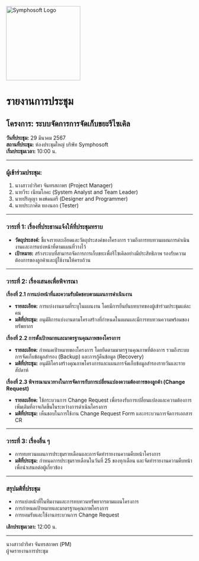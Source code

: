 <img src="https://www.symphosoft.com/logo/symphosoftLogo.png" alt="Symphosoft Logo" width="200"/>

# รายงานการประชุม

## โครงการ: ระบบจัดการการจัดเก็บขยะรีไซเคิล 
**วันที่ประชุม:** 29 มีนาคม 2567  
**สถานที่ประชุม:** ห้องประชุมใหญ่ บริษัท Symphosoft  
**เริ่มประชุมเวลา:** 10:00 น.

---

### ผู้เข้าร่วมประชุม:
1. นางสาวปวริศา จันทรสถาพร (Project Manager)
2. นายวีระ เนียมโภคะ (System Analyst and Team Leader)
3. นายปริญญา พงษ์ดนตรี (Designer and Programmer)
4. นายประกาศิต ทองนอก (Tester)

---

### วาระที่ 1: เรื่องที่ประธานแจ้งให้ที่ประชุมทราบ
- **วัตถุประสงค์:** ชี้แจงรายละเอียดและวัตถุประสงค์ของโครงการ รวมถึงการทบทวนแผนการดำเนินงานและการแบ่งหน้าที่ตามแผนที่วางไว้
- **เป้าหมาย:** สร้างระบบที่สามารถจัดการการเก็บขยะเพื่อรีไซเคิลอย่างมีประสิทธิภาพ รองรับความต้องการของลูกค้าและผู้ใช้งานให้ครบถ้วน

---

### วาระที่ 2: เรื่องเสนอเพื่อพิจารณา

**เรื่องที่ 2.1 การแบ่งหน้าที่และความรับผิดชอบตามแผนการดำเนินงาน**  
- **รายละเอียด:** การแบ่งงานตามที่ระบุในแผนงาน โดยมีการยืนยันบทบาทของผู้เข้าร่วมประชุมแต่ละคน
- **มติที่ประชุม:** อนุมัติการแบ่งงานตามโครงสร้างที่กำหนดในแผนและมีการทบทวนความพร้อมของทรัพยากร

**เรื่องที่ 2.2 การตั้งเป้าหมายและมาตรฐานคุณภาพของโครงการ**  
- **รายละเอียด:** กำหนดเป้าหมายของโครงการ โดยยึดตามมาตรฐานคุณภาพที่ต้องการ รวมถึงระบบการจัดเก็บข้อมูลสำรอง (Backup) และการกู้คืนข้อมูล (Recovery)
- **มติที่ประชุม:** อนุมัติโครงสร้างคุณภาพโครงการและแผนการจัดเก็บข้อมูลสำรองรายวันและรายสัปดาห์

**เรื่องที่ 2.3 พิจารณาแนวทางในการจัดการกับการเปลี่ยนแปลงความต้องการของลูกค้า (Change Request)**  
- **รายละเอียด:** ใช้กระบวนการ Change Request เพื่อรองรับการเปลี่ยนแปลงและความต้องการเพิ่มเติมที่อาจเกิดขึ้นในระหว่างการดำเนินโครงการ
- **มติที่ประชุม:** เห็นชอบในการใช้งาน Change Request Form และกระบวนการจัดการเอกสาร CR

---

### วาระที่ 3: เรื่องอื่น ๆ  
- การทบทวนแผนการประชุมรายเดือนและการจัดทำรายงานความคืบหน้าโครงการ  
- **มติที่ประชุม:** กำหนดการประชุมรายเดือนในวันที่ 25 ของทุกเดือน และจัดทำรายงานความคืบหน้าเพื่อนำเสนอต่อผู้เกี่ยวข้อง

---

### สรุปมติที่ประชุม
- การแบ่งหน้าที่ในทีมงานและการทบทวนทรัพยากรตามแผนโครงการ
- การกำหนดเป้าหมายและมาตรฐานคุณภาพโครงการ
- การยอมรับและใช้งานกระบวนการ Change Request

**เลิกประชุมเวลา:** 12:00 น.  

---

นางสาวปวริศา จันทรสถาพร (PM)  
ผู้จดรายงานการประชุม
